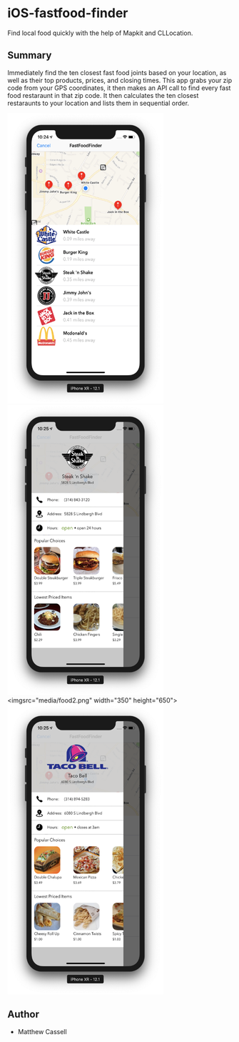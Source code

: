 # iOS-fastfood-finder
Find local food quickly with the help of Mapkit and CLLocation.

## Summary
Immediately find the ten closest fast food joints based on your location, as well as their top products, prices, and closing times. This app grabs your zip code from your GPS coordinates, it then makes an API call to find every fast food restaraunt in that zip code. It then calculates the ten closest restaraunts to your location and lists them in sequential order.

<img src="media/food4.png" width="350" height="650"><img src="media/food3.png" width="350" height="650"><imgsrc="media/food2.png" width="350" height="650"><img src="media/food.png" width="350" height="650">

## Author
* Matthew Cassell

